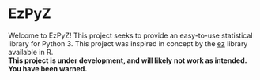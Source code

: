 # EzPyZ

Welcome to EzPyZ! This project seeks to provide an easy-to-use statistical library for Python 3. This project was inspired in concept by the [ez](https://github.com/mike-lawrence/ez) library available in R.  
**This project is under development, and will likely not work as intended. You have been warned.**
